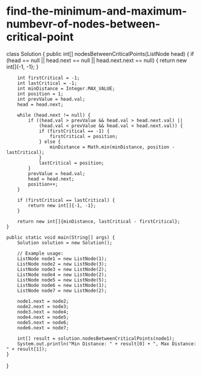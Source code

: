 # find-the-minimum-and-maximum-numbevr-of-nodes-between-critical-point
class Solution {
    public int[] nodesBetweenCriticalPoints(ListNode head) {
        if (head == null || head.next == null || head.next.next == null) {
            return new int[]{-1, -1};
        }
        
        int firstCritical = -1;
        int lastCritical = -1;
        int minDistance = Integer.MAX_VALUE;
        int position = 1;
        int prevValue = head.val;
        head = head.next;
        
        while (head.next != null) {
            if ((head.val > prevValue && head.val > head.next.val) || 
                (head.val < prevValue && head.val < head.next.val)) {
                if (firstCritical == -1) {
                    firstCritical = position;
                } else {
                    minDistance = Math.min(minDistance, position - lastCritical);
                }
                lastCritical = position;
            }
            prevValue = head.val;
            head = head.next;
            position++;
        }
        
        if (firstCritical == lastCritical) {
            return new int[]{-1, -1};
        }
        
        return new int[]{minDistance, lastCritical - firstCritical};
    }

    public static void main(String[] args) {
        Solution solution = new Solution();
        
        // Example usage:
        ListNode node1 = new ListNode(1);
        ListNode node2 = new ListNode(3);
        ListNode node3 = new ListNode(2);
        ListNode node4 = new ListNode(2);
        ListNode node5 = new ListNode(5);
        ListNode node6 = new ListNode(1);
        ListNode node7 = new ListNode(2);

        node1.next = node2;
        node2.next = node3;
        node3.next = node4;
        node4.next = node5;
        node5.next = node6;
        node6.next = node7;

        int[] result = solution.nodesBetweenCriticalPoints(node1);
        System.out.println("Min Distance: " + result[0] + ", Max Distance: " + result[1]);
    }
}
